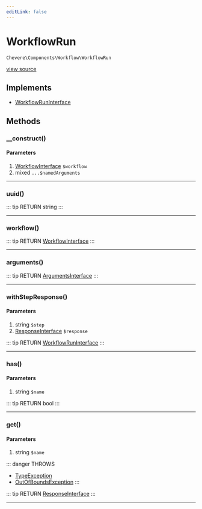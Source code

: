 ```yaml
---
editLink: false
---
```


# WorkflowRun

`Chevere\Components\Workflow\WorkflowRun`

[view source](https://github.com/chevere/chevere/blob/master/src/Chevere/Components/Workflow/WorkflowRun.php)

## Implements

- [WorkflowRunInterface](../../Interfaces/Workflow/WorkflowRunInterface.md)

## Methods

### __construct()

#### Parameters

1. [WorkflowInterface](../../Interfaces/Workflow/WorkflowInterface.md) `$workflow`
2. mixed `...$namedArguments`

---

### uuid()

::: tip RETURN
string
:::

---

### workflow()

::: tip RETURN
[WorkflowInterface](../../Interfaces/Workflow/WorkflowInterface.md)
:::

---

### arguments()

::: tip RETURN
[ArgumentsInterface](../../Interfaces/Parameter/ArgumentsInterface.md)
:::

---

### withStepResponse()

#### Parameters

1. string `$step`
2. [ResponseInterface](../../Interfaces/Response/ResponseInterface.md) `$response`

::: tip RETURN
[WorkflowRunInterface](../../Interfaces/Workflow/WorkflowRunInterface.md)
:::

---

### has()

#### Parameters

1. string `$name`

::: tip RETURN
bool
:::

---

### get()

#### Parameters

1. string `$name`

::: danger THROWS
- [TypeException](../../Exceptions/Core/TypeException.md) 
- [OutOfBoundsException](../../Exceptions/Core/OutOfBoundsException.md) 
:::

::: tip RETURN
[ResponseInterface](../../Interfaces/Response/ResponseInterface.md)
:::

---
